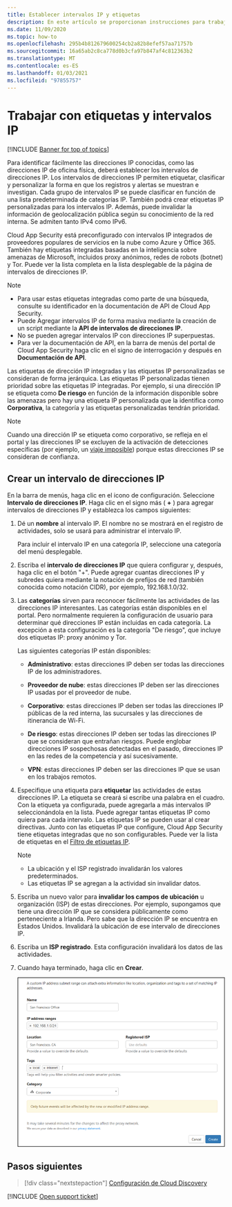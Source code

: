 ```yaml
---
title: Establecer intervalos IP y etiquetas
description: En este artículo se proporcionan instrucciones para trabajar con etiquetas IP y categorías IP.
ms.date: 11/09/2020
ms.topic: how-to
ms.openlocfilehash: 295b4b812679600254cb2a82b8efef57aa71757b
ms.sourcegitcommit: 16a65ab2c8ca778d0b3cfa97b847af4c812363b2
ms.translationtype: MT
ms.contentlocale: es-ES
ms.lasthandoff: 01/03/2021
ms.locfileid: "97855757"
---
```

# <a name="working-with-ip-ranges-and-tags"></a><a name="IPtagsandRanges"></a>Trabajar con etiquetas y intervalos IP

[!INCLUDE [Banner for top of topics](includes/banner.md)]

Para identificar fácilmente las direcciones IP conocidas, como las direcciones IP de oficina física, deberá establecer los intervalos de direcciones IP. Los intervalos de direcciones IP permiten etiquetar, clasificar y personalizar la forma en que los registros y alertas se muestran e investigan. Cada grupo de intervalos IP se puede clasificar en función de una lista predeterminada de categorías IP. También podrá crear etiquetas IP personalizadas para los intervalos IP. Además, puede invalidar la información de geolocalización pública según su conocimiento de la red interna. Se admiten tanto IPv4 como IPv6.

Cloud App Security está preconfigurado con intervalos IP integrados de proveedores populares de servicios en la nube como Azure y Office 365. También hay etiquetas integradas basadas en la inteligencia sobre amenazas de Microsoft, incluidos proxy anónimos, redes de robots (botnet) y Tor. Puede ver la lista completa en la lista desplegable de la página de intervalos de direcciones IP.

> [!NOTE]
>
> - Para usar estas etiquetas integradas como parte de una búsqueda, consulte su identificador en la documentación de API de Cloud App Security.
> - Puede Agregar intervalos IP de forma masiva mediante la creación de un script mediante la **API de intervalos de direcciones IP**.
> - No se pueden agregar intervalos IP con direcciones IP superpuestas.
> - Para ver la documentación de API, en la barra de menús del portal de Cloud App Security haga clic en el signo de interrogación y después en **Documentación de API**.

Las etiquetas de dirección IP integradas y las etiquetas IP personalizadas se consideran de forma jerárquica. Las etiquetas IP personalizadas tienen prioridad sobre las etiquetas IP integradas. Por ejemplo, si una dirección IP se etiqueta como **De riesgo** en función de la información disponible sobre las amenazas pero hay una etiqueta IP personalizada que la identifica como **Corporativa**, la categoría y las etiquetas personalizadas tendrán prioridad.

>[!NOTE]
> Cuando una dirección IP se etiqueta como corporativo, se refleja en el portal y las direcciones IP se excluyen de la activación de detecciones específicas (por ejemplo, un [viaje imposible](anomaly-detection-policy.md#impossible-travel)) porque estas direcciones IP se consideran de confianza.

## <a name="create-an-ip-address-range"></a>Crear un intervalo de direcciones IP

En la barra de menús, haga clic en el icono de configuración. Seleccione **Intervalo de direcciones IP**. Haga clic en el signo más ( **+** ) para agregar intervalos de direcciones IP y establezca los campos siguientes:

1. Dé un **nombre** al intervalo IP. El nombre no se mostrará en el registro de actividades, solo se usará para administrar el intervalo IP.

    Para incluir el intervalo IP en una categoría IP, seleccione una categoría del menú desplegable.

2. Escriba el **intervalo de direcciones IP** que quiera configurar y, después, haga clic en el botón "+". Puede agregar cuantas direcciones IP y subredes quiera mediante la notación de prefijos de red (también conocida como notación CIDR), por ejemplo, 192.168.1.0/32.

3. Las **categorías** sirven para reconocer fácilmente las actividades de las direcciones IP interesantes. Las categorías están disponibles en el portal. Pero normalmente requieren la configuración de usuario para determinar qué direcciones IP están incluidas en cada categoría. La excepción a esta configuración es la categoría "De riesgo", que incluye dos etiquetas IP: proxy anónimo y Tor.

    Las siguientes categorías IP están disponibles:

    - **Administrativo**: estas direcciones IP deben ser todas las direcciones IP de los administradores.

    - **Proveedor de nube**: estas direcciones IP deben ser las direcciones IP usadas por el proveedor de nube.

    - **Corporativo**: estas direcciones IP deben ser todas las direcciones IP públicas de la red interna, las sucursales y las direcciones de itinerancia de Wi-Fi.

    - **De riesgo**: estas direcciones IP deben ser todas las direcciones IP que se consideran que entrañan riesgos. Puede englobar direcciones IP sospechosas detectadas en el pasado, direcciones IP en las redes de la competencia y así sucesivamente.

    - **VPN**: estas direcciones IP deben ser las direcciones IP que se usan en los trabajos remotos.

4. Especifique una etiqueta para **etiquetar** las actividades de estas direcciones IP. La etiqueta se creará si escribe una palabra en el cuadro. Con la etiqueta ya configurada, puede agregarla a más intervalos IP seleccionándola en la lista. Puede agregar tantas etiquetas IP como quiera para cada intervalo. Las etiquetas IP se pueden usar al crear directivas.  Junto con las etiquetas IP que configure, Cloud App Security tiene etiquetas integradas que no son configurables. Puede ver la lista de etiquetas en el [Filtro de etiquetas IP](activity-filters.md).
    > [!NOTE]
    > - La ubicación y el ISP registrado invalidarán los valores predeterminados.
    > - Las etiquetas IP se agregan a la actividad sin invalidar datos.

5. Escriba un nuevo valor para **invalidar los campos de ubicación** u organización (ISP) de estas direcciones. Por ejemplo, supongamos que tiene una dirección IP que se considera públicamente como perteneciente a Irlanda. Pero sabe que la dirección IP se encuentra en Estados Unidos. Invalidará la ubicación de ese intervalo de direcciones IP.

6. Escriba un **ISP registrado**. Esta configuración invalidará los datos de las actividades.

7. Cuando haya terminado, haga clic en **Crear**.

    ![nuevo intervalo de direcciones IP](media/newipaddress-range.png "nuevo intervalo de direcciones IP")

## <a name="next-steps"></a>Pasos siguientes

> [!div class="nextstepaction"]
> [Configuración de Cloud Discovery](set-up-cloud-discovery.md)

[!INCLUDE [Open support ticket](includes/support.md)]
